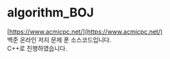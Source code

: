 # algorithm_BOJ
[https://www.acmicpc.net/](https://www.acmicpc.net/)  
백준 온라인 저지 문제 푼 소스코드입니다.  
C++로 진행하였습니다.
